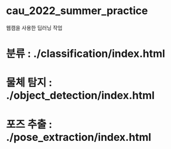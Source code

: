 # cau_2022_summer_practice
웹캠을 사용한 딥러닝 작업

# 분류 : ./classification/index.html
# 물체 탐지 : ./object_detection/index.html
# 포즈 추출 : ./pose_extraction/index.html
